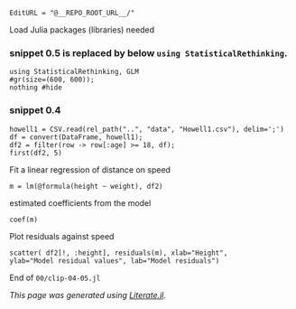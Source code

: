 ```@meta
EditURL = "@__REPO_ROOT_URL__/"
```

Load Julia packages (libraries) needed

### snippet 0.5 is replaced by below `using StatisticalRethinking`.

```@example clip-04-05
using StatisticalRethinking, GLM
#gr(size=(600, 600));
nothing #hide
```

### snippet 0.4

```@example clip-04-05
howell1 = CSV.read(rel_path("..", "data", "Howell1.csv"), delim=';')
df = convert(DataFrame, howell1);
df2 = filter(row -> row[:age] >= 18, df);
first(df2, 5)
```

Fit a linear regression of distance on speed

```@example clip-04-05
m = lm(@formula(height ~ weight), df2)
```

estimated coefficients from the model

```@example clip-04-05
coef(m)
```

Plot residuals against speed

```@example clip-04-05
scatter( df2[!, :height], residuals(m), xlab="Height",
ylab="Model residual values", lab="Model residuals")
```

End of `00/clip-04-05.jl`

*This page was generated using [Literate.jl](https://github.com/fredrikekre/Literate.jl).*

